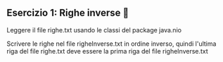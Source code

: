 ## Esercizio 1: Righe inverse 🛴

Leggere il file righe.txt usando le classi del package java.nio

Scrivere le righe nel file righeInverse.txt in ordine inverso, quindi l'ultima riga del file righe.txt deve essere la prima riga del file righeInverse.txt